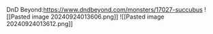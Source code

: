 DnD Beyond:https://www.dndbeyond.com/monsters/17027-succubus
![[Pasted image 20240924013606.png]]
![[Pasted image 20240924013612.png]]